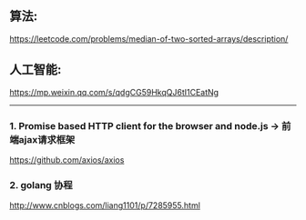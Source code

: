 ## 算法:

https://leetcode.com/problems/median-of-two-sorted-arrays/description/

## 人工智能:

https://mp.weixin.qq.com/s/qdgCG59HkqQJ6tI1CEatNg

---------------------------------------------
### 1. Promise based HTTP client for the browser and node.js  -> 前端ajax请求框架
https://github.com/axios/axios

### 2. golang 协程
http://www.cnblogs.com/liang1101/p/7285955.html